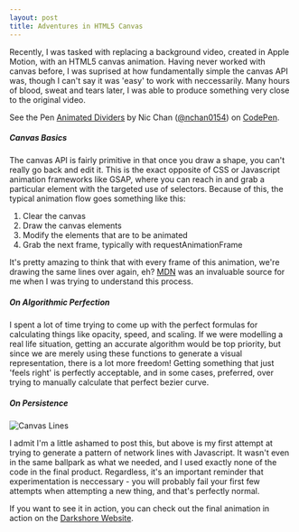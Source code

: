 ```yaml
---
layout: post
title: Adventures in HTML5 Canvas
---
```


Recently, I was tasked with replacing a background video, created in Apple Motion, with an HTML5 canvas animation. Having never worked with canvas before, I was suprised at how fundamentally simple the canvas API was, though I can't say it was 'easy' to work with neccessarily. Many hours of blood, sweat and tears later, I was able to produce something very close to the original video.

<p data-height="600" data-theme-id="0" data-slug-hash="OmjvZJ" data-default-tab="result" data-user="nchan0154" data-embed-version="2" class="codepen">See the Pen <a href="http://codepen.io/nchan0154/pen/OmjvZJ/">Animated Dividers</a> by Nic Chan (<a href="http://codepen.io/nchan0154">@nchan0154</a>) on <a href="http://codepen.io">CodePen</a>.</p>
<script async src="//assets.codepen.io/assets/embed/ei.js"></script>

##### Canvas Basics

The canvas API is fairly primitive in that once you draw a shape, you can't really go back and edit it. This is the exact opposite of CSS or Javascript animation frameworks like GSAP, where you can reach in and grab a particular element with the targeted use of selectors. Because of this, the typical animation flow goes something like this:

1. Clear the canvas 
2. Draw the canvas elements 
3. Modify the elements that are to be animated
4. Grab the next frame, typically with requestAnimationFrame

It's pretty amazing to think that with every frame of this animation, we're drawing the same lines over again, eh? <a href="https://developer.mozilla.org/en-US/docs/Web/API/Canvas_API/Tutorial/Basic_animations">MDN</a> was an invaluable source for me when I was trying to understand this process.

##### On Algorithmic Perfection

I spent a lot of time trying to come up with the perfect formulas for calculating things like opacity, speed, and scaling. If we were modelling a real life situation, getting an accurate algorithm would be top priority, but since we are merely using these functions to generate a visual representation, there is a lot more freedom! Getting something that just 'feels right' is perfectly acceptable, and in some cases, preferred, over trying to manually calculate that perfect bezier curve.

##### On Persistence

![Canvas Lines]({{site.imgurl}}canvas-lines.PNG "Canvas Lines")

I admit I'm a little ashamed to post this, but above is my first attempt at trying to generate a pattern of network lines with Javascript. It wasn't even in the same ballpark as what we needed, and I used exactly none of the code in the final product. Regardless, it's an important reminder that experimentation is neccessary - you will probably fail your first few attempts when attempting a new thing, and that's perfectly normal.

If you want to see it in action, you can check out the final animation in action on the <a href="http://darkshore.website/">Darkshore Website</a>.
